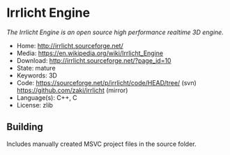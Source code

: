 # Irrlicht Engine

_The Irrlicht Engine is an open source high performance realtime 3D engine._

- Home: http://irrlicht.sourceforge.net/
- Media: https://en.wikipedia.org/wiki/Irrlicht_Engine
- Download: http://irrlicht.sourceforge.net/?page_id=10
- State: mature
- Keywords: 3D
- Code: https://sourceforge.net/p/irrlicht/code/HEAD/tree/ (svn) https://github.com/zaki/irrlicht (mirror)
- Language(s): C++, C
- License: zlib

## Building

Includes manually created MSVC project files in the source folder.

